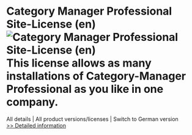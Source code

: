 # Category Manager Professional Site-License (en)<br />![Category Manager Professional Site-License (en)](https://mycommerce.akamaized.net/api/pimages/P300283875/BIG/300283875.PNG)<br />This license allows as many installations of Category-Manager Professional as you like in one company.
All details | All product versions/licenses | Switch to German version<br />[>> Detailed information](https://secure.shareit.com/shareit/product.html?productid=300283875&affiliateid=200057808)
